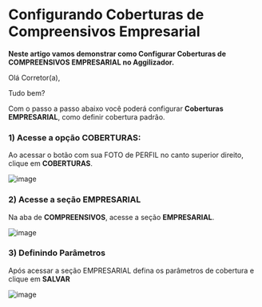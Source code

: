 # Configurando Coberturas de Compreensivos Empresarial
**Neste artigo vamos demonstrar como Configurar Coberturas de COMPREENSIVOS EMPRESARIAL no Aggilizador.**

Olá Corretor(a),

Tudo bem?

Com o passo a passo abaixo você poderá configurar **Coberturas EMPRESARIAL**, como definir cobertura padrão.

### 1) Acesse a opção COBERTURAS:

Ao acessar o botão com sua FOTO de PERFIL no canto superior direito, clique em **COBERTURAS**.

![image](https://github.com/user-attachments/assets/a18210ea-2888-4280-be8c-714b25baf7af)

### 2) Acesse a seção EMPRESARIAL

Na aba de **COMPREENSIVOS**, acesse a seção **EMPRESARIAL**.

![image](https://github.com/user-attachments/assets/648425e7-2db2-4c2c-9fdb-65bbe41e2674)

### 3) Definindo Parâmetros

Após acessar a seção EMPRESARIAL defina os parâmetros de cobertura e clique em **SALVAR**

![image](https://github.com/user-attachments/assets/fe4cdf7f-2d08-4dd3-b70e-77563eb0ee6a)
